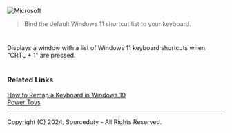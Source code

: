 ![Microsoft](https://github.com/sourceduty/Keybind_Instructions/assets/123030236/388df8a1-d380-4bfa-9e51-bb515bec21d6)

> Bind the default Windows 11 shortcut list to your keyboard.

#

Displays a window with a list of Windows 11 keyboard shortcuts when "CRTL + 1" are pressed.

#
### Related Links

[How to Remap a Keyboard in Windows 10](https://www.lifewire.com/remap-keyboard-in-windows-10-5181178)
<br />
[Power Toys](https://learn.microsoft.com/en-us/windows/powertoys/install)

***
Copyright (C) 2024, Sourceduty - All Rights Reserved.
